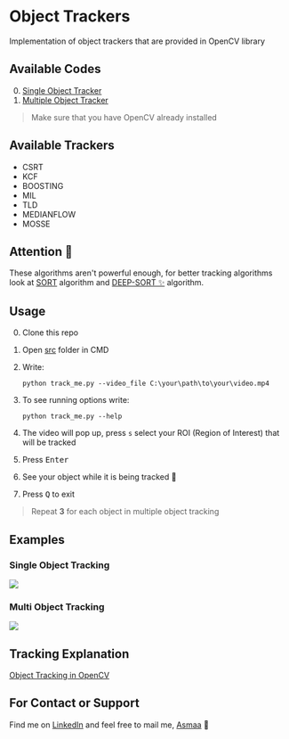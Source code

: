 # Object Trackers
Implementation of object trackers that are provided in OpenCV library

## Available Codes
0. [Single Object Tracker](/src/track_me.py)
0. [Multiple Object Tracker](/src/track_us.py)
 
> Make sure that you have OpenCV already installed

## Available Trackers
* CSRT
* KCF
* BOOSTING
* MIL
* TLD
* MEDIANFLOW
* MOSSE

## Attention 🚧
These algorithms aren't powerful enough, for better tracking algorithms look at [SORT](https://github.com/abewley/sort) algorithm and [DEEP-SORT ✨](https://github.com/nwojke/deep_sort) algorithm.

## Usage
0. Clone this repo
0. Open [src](/src) folder in CMD
0. Write:
   
    `python track_me.py --video_file C:\your\path\to\your\video.mp4`

0. To see running options write:
   
   `python track_me.py --help`

0. The video will pop up, press `s` select your ROI (Region of Interest) that will be tracked
0. Press <kbd>Enter</kbd>
0. See your object while it is being tracked 🤗
0. Press <kbd>Q</kbd> to exit  

> Repeat **3** for each object in multiple object tracking

## Examples

### Single Object Tracking
![](./res/single_output.gif)


### Multi Object Tracking
![](./res/multi_output.gif)


## Tracking Explanation
[Object Tracking in OpenCV](https://ehsangazar.com/object-tracking-with-opencv-fd18ccdd7369)

## For Contact or Support
Find me on [LinkedIn](https://www.linkedin.com/in/asmaamirkhan/) and feel free to mail me, [Asmaa](mailto:asmaamirkhan.am@gmail.com) 🦋
